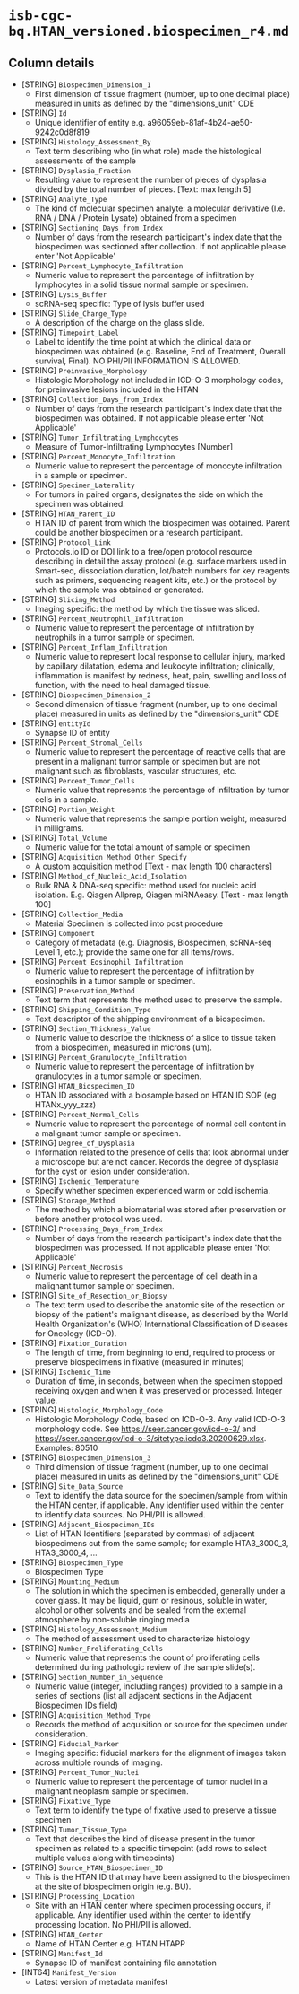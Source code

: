 # `isb-cgc-bq.HTAN_versioned.biospecimen_r4.md`

## Column details

* [STRING]    `Biospecimen_Dimension_1`
  - First dimension of tissue fragment (number, up to one decimal place) measured in units as defined by the "dimensions_unit" CDE
* [STRING]    `Id`
  - Unique identifier of entity e.g. a96059eb-81af-4b24-ae50-9242c0d8f819
* [STRING]    `Histology_Assessment_By`
  - Text term describing who (in what role) made the histological assessments of the sample
* [STRING]    `Dysplasia_Fraction`
  - Resulting value to represent the number of pieces of dysplasia divided by the total number of pieces. [Text: max length 5]
* [STRING]    `Analyte_Type`
  - The kind of molecular specimen analyte: a molecular derivative (I.e. RNA / DNA / Protein Lysate) obtained from a specimen
* [STRING]    `Sectioning_Days_from_Index`
  - Number of days from the research participant's index date that the biospecimen was sectioned after collection. If not applicable please enter 'Not Applicable'
* [STRING]    `Percent_Lymphocyte_Infiltration`
  - Numeric value to represent the percentage of infiltration by lymphocytes in a solid tissue normal sample or specimen.
* [STRING]    `Lysis_Buffer`
  - scRNA-seq specific: Type of lysis buffer used
* [STRING]    `Slide_Charge_Type`
  - A description of the charge on the glass slide.
* [STRING]    `Timepoint_Label`
  - Label to identify the time point at which the clinical data or biospecimen was obtained (e.g. Baseline, End of Treatment, Overall survival, Final). NO PHI/PII INFORMATION IS ALLOWED.
* [STRING]    `Preinvasive_Morphology`
  - Histologic Morphology not included in ICD-O-3 morphology codes, for preinvasive lesions included in the HTAN
* [STRING]    `Collection_Days_from_Index`
  - Number of days from the research participant's index date that the biospecimen was obtained. If not applicable please enter 'Not Applicable'
* [STRING]    `Tumor_Infiltrating_Lymphocytes`
  - Measure of Tumor-Infiltrating Lymphocytes [Number]
* [STRING]    `Percent_Monocyte_Infiltration`
  - Numeric value to represent the percentage of monocyte infiltration in a sample or specimen.
* [STRING]    `Specimen_Laterality`
  - For tumors in paired organs, designates the side on which the specimen was obtained.
* [STRING]    `HTAN_Parent_ID`
  - HTAN ID of parent from which the biospecimen was obtained. Parent could be another biospecimen or a research participant.
* [STRING]    `Protocol_Link`
  - Protocols.io ID or DOI link to a free/open protocol resource describing in detail the assay protocol (e.g. surface markers used in Smart-seq, dissociation duration,  lot/batch numbers for key reagents such as primers, sequencing reagent kits, etc.) or the protocol by which the sample was obtained or generated.
* [STRING]    `Slicing_Method`
  - Imaging specific: the method by which the tissue was sliced.
* [STRING]    `Percent_Neutrophil_Infiltration`
  - Numeric value to represent the percentage of infiltration by neutrophils in a tumor sample or specimen.
* [STRING]    `Percent_Inflam_Infiltration`
  - Numeric value to represent local response to cellular injury, marked by capillary dilatation, edema and leukocyte infiltration; clinically, inflammation is manifest by redness, heat, pain, swelling and loss of function, with the need to heal damaged tissue.
* [STRING]    `Biospecimen_Dimension_2`
  - Second dimension of tissue fragment (number, up to one decimal place) measured in units as defined by the "dimensions_unit" CDE
* [STRING]    `entityId`
  - Synapse ID of entity
* [STRING]    `Percent_Stromal_Cells`
  - Numeric value to represent the percentage of reactive cells that are present in a malignant tumor sample or specimen but are not malignant such as fibroblasts, vascular structures, etc.
* [STRING]    `Percent_Tumor_Cells`
  - Numeric value that represents the percentage of infiltration by tumor cells in a sample.
* [STRING]    `Portion_Weight`
  - Numeric value that represents the sample portion weight, measured in milligrams.
* [STRING]    `Total_Volume`
  - Numeric value for the total amount of sample or specimen
* [STRING]    `Acquisition_Method_Other_Specify`
  - A custom acquisition method [Text - max length 100 characters]
* [STRING]    `Method_of_Nucleic_Acid_Isolation`
  - Bulk RNA & DNA-seq specific: method used for nucleic acid isolation. E.g. Qiagen Allprep, Qiagen miRNAeasy. [Text - max length 100]
* [STRING]    `Collection_Media`
  - Material Specimen is collected into post procedure
* [STRING]    `Component`
  - Category of metadata (e.g. Diagnosis, Biospecimen, scRNA-seq Level 1, etc.); provide the same one for all items/rows.
* [STRING]    `Percent_Eosinophil_Infiltration`
  - Numeric value to represent the percentage of infiltration by eosinophils in a tumor sample or specimen.
* [STRING]    `Preservation_Method`
  - Text term that represents the method used to preserve the sample.
* [STRING]    `Shipping_Condition_Type`
  - Text descriptor of the shipping environment of a biospecimen.
* [STRING]    `Section_Thickness_Value`
  - Numeric value to describe the thickness of a slice to tissue taken from a biospecimen, measured in microns (um).
* [STRING]    `Percent_Granulocyte_Infiltration`
  - Numeric value to represent the percentage of infiltration by granulocytes in a tumor sample or specimen.
* [STRING]    `HTAN_Biospecimen_ID`
  - HTAN ID associated with a biosample based on HTAN ID SOP (eg HTANx_yyy_zzz)
* [STRING]    `Percent_Normal_Cells`
  - Numeric value to represent the percentage of normal cell content in a malignant tumor sample or specimen.
* [STRING]    `Degree_of_Dysplasia`
  - Information related to the presence of cells that look abnormal under a microscope but are not cancer. Records the degree of dysplasia for the cyst or lesion under consideration.
* [STRING]    `Ischemic_Temperature`
  - Specify whether specimen experienced warm or cold ischemia.
* [STRING]    `Storage_Method`
  - The method by which a biomaterial was stored after preservation or before another protocol was used.
* [STRING]    `Processing_Days_from_Index`
  - Number of days from the research participant's index date that the biospecimen was processed. If not applicable please enter 'Not Applicable'
* [STRING]    `Percent_Necrosis`
  - Numeric value to represent the percentage of cell death in a malignant tumor sample or specimen.
* [STRING]    `Site_of_Resection_or_Biopsy`
  - The text term used to describe the anatomic site of the resection or biopsy of the patient's malignant disease, as described by the World Health Organization's (WHO) International Classification of Diseases for Oncology (ICD-O).
* [STRING]    `Fixation_Duration`
  - The length of time, from beginning to end, required to process or preserve biospecimens in fixative (measured in minutes)
* [STRING]    `Ischemic_Time`
  - Duration of time, in seconds, between when the specimen stopped receiving oxygen and when it was preserved or processed. Integer value.
* [STRING]    `Histologic_Morphology_Code`
  - Histologic Morphology Code, based on ICD-O-3. Any valid ICD-O-3 morphology code. See https://seer.cancer.gov/icd-o-3/ and https://seer.cancer.gov/icd-o-3/sitetype.icdo3.20200629.xlsx. Examples: 80510
* [STRING]    `Biospecimen_Dimension_3`
  - Third dimension of tissue fragment (number, up to one decimal place) measured in units as defined by the "dimensions_unit" CDE
* [STRING]    `Site_Data_Source`
  - Text to identify the data source for the specimen/sample from within the HTAN center, if applicable. Any identifier used within the center to identify data sources. No PHI/PII is allowed.
* [STRING]    `Adjacent_Biospecimen_IDs`
  - List of HTAN Identifiers (separated by commas) of adjacent biospecimens cut from the same sample; for example HTA3_3000_3, HTA3_3000_4, ...
* [STRING]    `Biospecimen_Type`
  - Biospecimen Type
* [STRING]    `Mounting_Medium`
  - The solution in which the specimen is embedded, generally under a cover glass. It may be liquid, gum or resinous, soluble in water, alcohol or other solvents and be sealed from the external atmosphere by non-soluble ringing media
* [STRING]    `Histology_Assessment_Medium`
  - The method of assessment used to characterize histology
* [STRING]    `Number_Proliferating_Cells`
  - Numeric value that represents the count of proliferating cells determined during pathologic review of the sample slide(s).
* [STRING]    `Section_Number_in_Sequence`
  - Numeric value (integer, including ranges) provided to a sample in a series of sections (list all adjacent sections in the Adjacent Biospecimen IDs field)
* [STRING]    `Acquisition_Method_Type`
  - Records the method of acquisition or source for the specimen under consideration.
* [STRING]    `Fiducial_Marker`
  - Imaging specific: fiducial markers for the alignment of images taken across multiple rounds of imaging.
* [STRING]    `Percent_Tumor_Nuclei`
  - Numeric value to represent the percentage of tumor nuclei in a malignant neoplasm sample or specimen.
* [STRING]    `Fixative_Type`
  - Text term to identify the type of fixative used to preserve a tissue specimen
* [STRING]    `Tumor_Tissue_Type`
  - Text that describes the kind of disease present in the tumor specimen as related to a specific timepoint (add rows to select multiple values along with timepoints)
* [STRING]    `Source_HTAN_Biospecimen_ID`
  - This is the HTAN ID that may have been assigned to the biospecimen at the site of biospecimen origin (e.g. BU).
* [STRING]    `Processing_Location`
  - Site with an HTAN center where specimen processing occurs, if applicable. Any identifier used within the center to identify processing location. No PHI/PII is allowed.
* [STRING]    `HTAN_Center`
  - Name of HTAN Center e.g. HTAN HTAPP
* [STRING]    `Manifest_Id`
  - Synapse ID of manifest containing file annotation
* [INT64]    `Manifest_Version`
  - Latest version of metadata manifest

